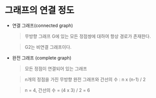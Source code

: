 # 그래프의 연결 정도

- 연결 그래프(connected graph)

    > 무방향 그래프 G에 있는 모든 정점쌍에 대하여 항상 경로가 존재한다.

    > G2는 비연결 그래프이다.


- 완전 그래프 (complete graph)

    > 모든 정점이 연결되어 있는 그래프

    > n개의 정점을 가진 무방향 완전 그래프와 간선의 수 : n x (n-1) / 2

    > n = 4, 간선의 수 = (4 x 3) / 2 = 6